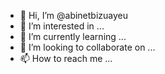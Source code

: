 - 👋 Hi, I’m @abinetbizuayeu
- 👀 I’m interested in ...
- 🌱 I’m currently learning ...
- 💞️ I’m looking to collaborate on ...
- 📫 How to reach me ...

<!---
abinetbizuayeu/abinetbizuayeu is a ✨ special ✨ repository because its `README.md` (this file) appears on your GitHub profile.
You can click the Preview link to take a look at your changes.
--->
